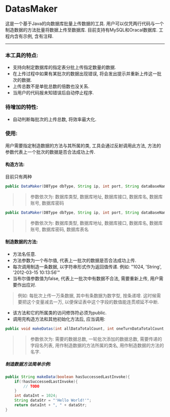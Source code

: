 # DatasMaker
这是一个基于Java的向数据库批量上传数据的工具. 用户可以仅凭两行代码与一个制造数据的方法批量将数据上传至数据库. 目前支持有MySQL和Oracal数据库. 工程内含有示例, 含有注释. <br/>

----
### 本工具的特点:
* 支持向制定数据库的指定表分批上传指定数量的数据. <br/>
* 在上传过程中如果有某批次的数据出现错误, 将会发出提示并重新上传这一批次的数据. <br/>
* 上传总数不是单批总数的倍数也没关系. <br/>
* 当用户的代码报未知错误后自动停止程序. <br/>
### 待增加的特性: 
* 自动判断每批次的上传总数, 将效率最大化. <br/>
### 使用: 
用户需要指定制造数据的方法与其所属的类, 工具会通过反射调用此方法, 方法的参数代表上一个批次的数据是否合法成功上传. <br/>
#### 构造方法: 
目前只有两种 <br/>
```Java
public DataMaker(DBType dbType, String ip, int port, String dataBaseName, String userName, String password)
```
>>参数依次为: 数据库类型, 数据库地址, 数据库接口, 数据库名, 数据库账号, 数据库密码 <br/>
```Java
public DataMaker(DBType dbType, String ip, int port, String dataBaseName, String userName, String password, String tableName)
```
>>参数依次为: 数据库类型, 数据库地址, 数据库接口, 数据库名, 数据库账号, 数据库密码, 数据库表名 <br/>
#### 制造数据的方法: 
* 方法名任意. <br/>
* 方法参数为一个布尔值, 代表上一批次的数据是否合法成功上传. <br/>
* 每次调用制造一条数据, 以字符串形式作为返回值传递. 例如: "1024, 'String', '2012-03-15 10:13:56'" <br/>
* 当布尔值参数值为false, 代表上一批次中有数据不合法, 需要重新上传, 用户需要作出应对. <br/>
>例如: 每批次上传一万条数据, 其中有条数据为数字型, 按条递增. 这时候需要把这个变量减去一万, 以便保证表中这个字段的数值能连贯顺延不中断. <br/>
* 该方法和它的所属类的访问修饰符必须为public. <br/>
* 调用完构造方法和其他初始化方法后, 应当调用: <br/>
```Java
public void makeDatas(int allDataTotalCount, int oneTurnDataTotalCount, String fields, String callerClassName, String methodName)
```
>>参数依次为: 需要的数据总数, 一轮批次添加的数据总数, 需要传递的字段名列表, 用作制造数据的方法所属的类名, 用作制造数据的方法的名字.<br/>
##### 制造数据方法简单示例: 
```Java
public String makeData(boolean hasSuccessedLastInvoke){
	if(!hasSuccessedLastInvoke){
		// TODO
	}
	int dataInt = 1024;
	String dataStr = "'Hello World!'";
	return dataInt + ", " + dataStr;
}
```
